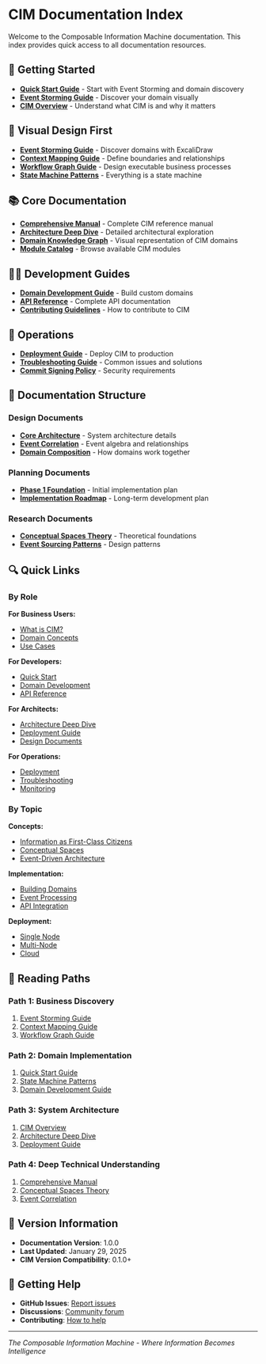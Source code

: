 # CIM Documentation Index

Welcome to the Composable Information Machine documentation. This index provides quick access to all documentation resources.

## 🚀 Getting Started

- **[Quick Start Guide](./quick-start-guide.md)** - Start with Event Storming and domain discovery
- **[Event Storming Guide](./event-storming-guide.md)** - Discover your domain visually
- **[CIM Overview](./readme_cim_overview.md)** - Understand what CIM is and why it matters

## 🎨 Visual Design First

- **[Event Storming Guide](./event-storming-guide.md)** - Discover domains with ExcaliDraw
- **[Context Mapping Guide](./context-mapping-guide.md)** - Define boundaries and relationships
- **[Workflow Graph Guide](./workflow-graph-guide.md)** - Design executable business processes
- **[State Machine Patterns](./state-machine-patterns.md)** - Everything is a state machine

## 📚 Core Documentation

- **[Comprehensive Manual](./cim_comprehensive_manual.md)** - Complete CIM reference manual
- **[Architecture Deep Dive](./architecture-deep-dive.md)** - Detailed architectural exploration
- **[Domain Knowledge Graph](./cim_domain_knowledge_graph.md)** - Visual representation of CIM domains
- **[Module Catalog](./cim_modules_catalog.md)** - Browse available CIM modules

## 👨‍💻 Development Guides

- **[Domain Development Guide](./domain-development-guide.md)** - Build custom domains
- **[API Reference](./api-reference.md)** - Complete API documentation
- **[Contributing Guidelines](../contributing.md)** - How to contribute to CIM

## 🚢 Operations

- **[Deployment Guide](./deployment-guide.md)** - Deploy CIM to production
- **[Troubleshooting Guide](./troubleshooting-guide.md)** - Common issues and solutions
- **[Commit Signing Policy](./commit_signing_policy.md)** - Security requirements

## 📁 Documentation Structure

### Design Documents
- **[Core Architecture](./design/core-architecture.md)** - System architecture details
- **[Event Correlation](./design/event-correlation-causation.md)** - Event algebra and relationships
- **[Domain Composition](./design/domain-composition.md)** - How domains work together

### Planning Documents
- **[Phase 1 Foundation](./plan/phase-1-foundation.md)** - Initial implementation plan
- **[Implementation Roadmap](./plan/implementation-roadmap.md)** - Long-term development plan

### Research Documents
- **[Conceptual Spaces Theory](./research/conceptual-spaces-theory.md)** - Theoretical foundations
- **[Event Sourcing Patterns](./research/event-sourcing-patterns.md)** - Design patterns

## 🔍 Quick Links

### By Role

**For Business Users:**
- [What is CIM?](./readme_cim_overview.md)
- [Domain Concepts](./cim_domain_knowledge_graph.md)
- [Use Cases](./cim_comprehensive_manual.md#use-cases)

**For Developers:**
- [Quick Start](./quick-start-guide.md)
- [Domain Development](./domain-development-guide.md)
- [API Reference](./api-reference.md)

**For Architects:**
- [Architecture Deep Dive](./architecture-deep-dive.md)
- [Deployment Guide](./deployment-guide.md)
- [Design Documents](./design/)

**For Operations:**
- [Deployment](./deployment-guide.md)
- [Troubleshooting](./troubleshooting-guide.md)
- [Monitoring](./deployment-guide.md#monitoring-and-observability)

### By Topic

**Concepts:**
- [Information as First-Class Citizens](./cim_comprehensive_manual.md#living-information-paradigm)
- [Conceptual Spaces](./research/conceptual-spaces-theory.md)
- [Event-Driven Architecture](./design/event-correlation-causation.md)

**Implementation:**
- [Building Domains](./domain-development-guide.md)
- [Event Processing](./architecture-deep-dive.md#event-driven-foundation)
- [API Integration](./api-reference.md)

**Deployment:**
- [Single Node](./deployment-guide.md#single-node-deployment)
- [Multi-Node](./deployment-guide.md#multi-node-deployment)
- [Cloud](./deployment-guide.md#cloud-deployment)

## 📖 Reading Paths

### Path 1: Business Discovery
1. [Event Storming Guide](./event-storming-guide.md)
2. [Context Mapping Guide](./context-mapping-guide.md)
3. [Workflow Graph Guide](./workflow-graph-guide.md)

### Path 2: Domain Implementation
1. [Quick Start Guide](./quick-start-guide.md)
2. [State Machine Patterns](./state-machine-patterns.md)
3. [Domain Development Guide](./domain-development-guide.md)

### Path 3: System Architecture
1. [CIM Overview](./readme_cim_overview.md)
2. [Architecture Deep Dive](./architecture-deep-dive.md)
3. [Deployment Guide](./deployment-guide.md)

### Path 4: Deep Technical Understanding
1. [Comprehensive Manual](./cim_comprehensive_manual.md)
2. [Conceptual Spaces Theory](./research/conceptual-spaces-theory.md)
3. [Event Correlation](./design/event-correlation-causation.md)

## 🔄 Version Information

- **Documentation Version**: 1.0.0
- **Last Updated**: January 29, 2025
- **CIM Version Compatibility**: 0.1.0+

## 🤝 Getting Help

- **GitHub Issues**: [Report issues](https://github.com/thecowboyai/cim/issues)
- **Discussions**: [Community forum](https://github.com/thecowboyai/cim/discussions)
- **Contributing**: [How to help](../contributing.md)

---

*The Composable Information Machine - Where Information Becomes Intelligence*